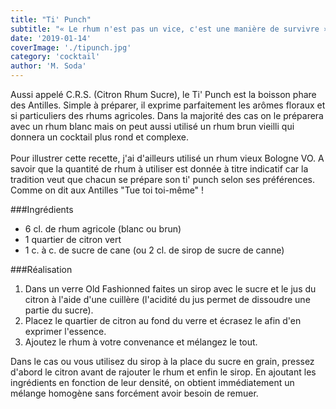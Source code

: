 ```yaml
---
title: "Ti' Punch"
subtitle: "« Le rhum n'est pas un vice, c'est une manière de survivre » H.Emingway"
date: '2019-01-14'
coverImage: './tipunch.jpg'
category: 'cocktail'
author: 'M. Soda'
---
```


Aussi appelé C.R.S. (Citron Rhum Sucre), le Ti' Punch est la boisson phare des Antilles. Simple à préparer, il exprime parfaitement les arômes floraux et si particuliers des rhums agricoles. Dans la majorité des cas on le préparera avec un rhum blanc mais on peut aussi utilisé un rhum brun vieilli qui donnera un cocktail plus rond et complexe.
<br /><br />
Pour illustrer cette recette, j'ai d'ailleurs utilisé un rhum vieux Bologne VO.
A savoir que la quantité de rhum à utiliser est donnée à titre indicatif car la tradition veut que chacun se prépare son ti' punch selon ses préférences. Comme on dit aux Antilles "Tue toi toi-même" !

###Ingrédients

- 6 cl. de rhum agricole (blanc ou brun)
- 1 quartier de citron vert
- 1 c. à c. de sucre de cane (ou 2 cl. de sirop de sucre de canne)

###Réalisation

1. Dans un verre Old Fashionned faites un sirop avec le sucre et le jus du citron à l'aide d'une cuillère (l'acidité du jus permet de dissoudre une partie du sucre).
2. Placez le quartier de citron au fond du verre et écrasez le afin d'en exprimer l'essence.
3. Ajoutez le rhum à votre convenance et mélangez le tout.

Dans le cas ou vous utilisez du sirop à la place du sucre en grain, pressez d'abord le citron avant de rajouter le rhum et enfin le sirop. En ajoutant les ingrédients en fonction de leur densité, on obtient immédiatement un mélange homogène sans forcément avoir besoin de remuer.
